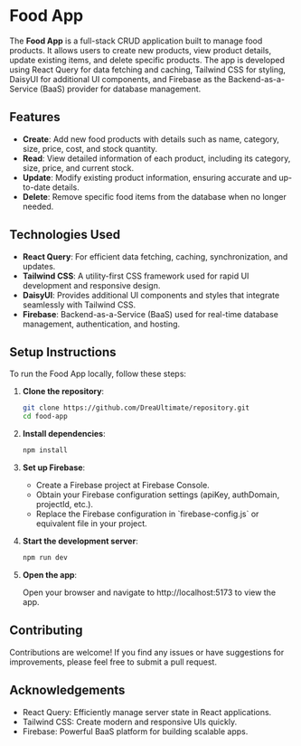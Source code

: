 # Food App

The **Food App** is a full-stack CRUD application built to manage food products. It allows users to create new products, view product details, update existing items, and delete specific products. The app is developed using React Query for data fetching and caching, Tailwind CSS for styling, DaisyUI for additional UI components, and Firebase as the Backend-as-a-Service (BaaS) provider for database management.

## Features

-   **Create**: Add new food products with details such as name, category, size, price, cost, and stock quantity.
-   **Read**: View detailed information of each product, including its category, size, price, and current stock.
-   **Update**: Modify existing product information, ensuring accurate and up-to-date details.
-   **Delete**: Remove specific food items from the database when no longer needed.

## Technologies Used

-   **React Query**: For efficient data fetching, caching, synchronization, and updates.
-   **Tailwind CSS**: A utility-first CSS framework used for rapid UI development and responsive design.
-   **DaisyUI**: Provides additional UI components and styles that integrate seamlessly with Tailwind CSS.
-   **Firebase**: Backend-as-a-Service (BaaS) used for real-time database management, authentication, and hosting.

## Setup Instructions

To run the Food App locally, follow these steps:

1.  **Clone the repository**:

    ```bash
    git clone https://github.com/DreaUltimate/repository.git
    cd food-app
    ```

2.  **Install dependencies**:

    ```bash
    npm install
    ```

3.  **Set up Firebase**:

    <ul>
           <li>Create a Firebase project at Firebase Console.</li>
           <li>Obtain your Firebase configuration settings (apiKey, authDomain, projectId, etc.).</li>
           <li>Replace the Firebase configuration in `firebase-config.js` or equivalent file in your project.</li>
    </ul>

4.  **Start the development server**:

    ```bash
    npm run dev
    ```

5.  **Open the app**:

    Open your browser and navigate to http://localhost:5173 to view the app.

## Contributing

Contributions are welcome! If you find any issues or have suggestions for improvements, please feel free to submit a pull request.

## Acknowledgements

-   React Query: Efficiently manage server state in React applications.
-   Tailwind CSS: Create modern and responsive UIs quickly.
-   Firebase: Powerful BaaS platform for building scalable apps.

